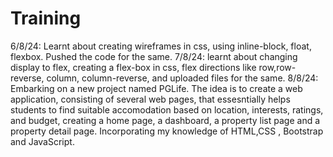 # Training
6/8/24: Learnt about creating wireframes in css, using inline-block, float, flexbox. Pushed the code for the same.
7/8/24: learnt about changing display to flex, creating a flex-box in css, flex directions like row,row-reverse, column, column-reverse, and uploaded files for the same.
8/8/24: Embarking on a new project named PGLife. The idea is to create a web application, consisting of several web pages, that essesntially helps students to find suitable accomodation based on location, interests, ratings, and budget, creating a home page, a dashboard, a property list page and a property detail page. Incorporating my knowledge of HTML,CSS , Bootstrap and JavaScript.
